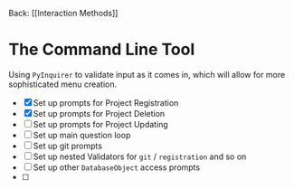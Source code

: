 Back: [[Interaction Methods]]

# The Command Line Tool
Using `PyInquirer` to validate input as it comes in, which will allow for more sophisticated menu creation.

- [x] Set up prompts for Project Registration
- [x] Set up prompts for Project Deletion
- [ ] Set up prompts for Project Updating
- [ ] Set up main question loop
- [ ] Set up git prompts
- [ ] Set up nested Validators for `git` / `registration` and so on
- [ ] Set up other `DatabaseObject` access prompts
- [ ] 


